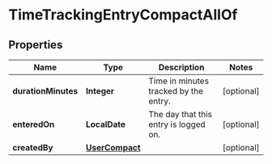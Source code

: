 

# TimeTrackingEntryCompactAllOf


## Properties

| Name | Type | Description | Notes |
|------------ | ------------- | ------------- | -------------|
|**durationMinutes** | **Integer** | Time in minutes tracked by the entry. |  [optional] |
|**enteredOn** | **LocalDate** | The day that this entry is logged on. |  [optional] |
|**createdBy** | [**UserCompact**](UserCompact.md) |  |  [optional] |



